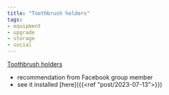 ```yaml
---
title: "Toothbrush holders"
tags:
- equipment
- upgrade
- storage
- social
---
```

[Toothbrush holders](https://www.amazon.com/dp/B09STGW2SC/ref=nosim?tag=ffwf0f-20)
- recommendation from Facebook group member
- see it installed [here]({{<ref "post/2023-07-13">}})
